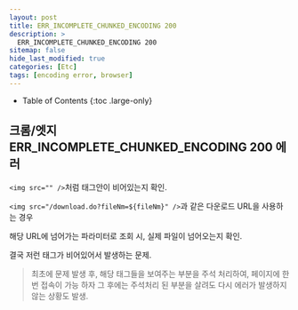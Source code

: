 ```yaml
---
layout: post
title: ERR_INCOMPLETE_CHUNKED_ENCODING 200
description: >
  ERR_INCOMPLETE_CHUNKED_ENCODING 200
sitemap: false
hide_last_modified: true
categories: [Etc]
tags: [encoding error, browser]
---
```


- Table of Contents
{:toc .large-only}

## 크롬/엣지 ERR_INCOMPLETE_CHUNKED_ENCODING 200 에러

`<img src="" />`처럼 태그안이 비어있는지 확인.

`<img src="/download.do?fileNm=${fileNm}" />`과 같은 다운로드 URL을 사용하는 경우

해당 URL에 넘어가는 파라미터로 조회 시, 실제 파일이 넘어오는지 확인.

결국 저런 태그가 비어있어서 발생하는 문제.

> 최초에 문제 발생 후, 해당 태그들을 보여주는 부분을 주석 처리하여, 페이지에 한 번 접속이 가능 하자 그 후에는 주석처리 된 부분을 살려도 다시 에러가 발생하지 않는 상황도 발생.
